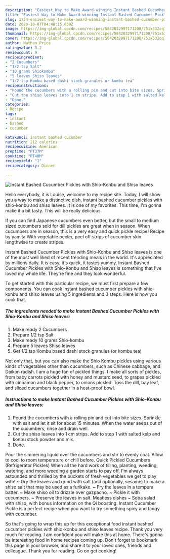 ```yaml
---
description: "Easiest Way to Make Award-winning Instant Bashed Cucumber Pickles with Shio-Konbu and Shiso leaves"
title: "Easiest Way to Make Award-winning Instant Bashed Cucumber Pickles with Shio-Konbu and Shiso leaves"
slug: 1754-easiest-way-to-make-award-winning-instant-bashed-cucumber-pickles-with-shio-konbu-and-shiso-leaves
date: 2020-10-07T04:48:15.039Z
image: https://img-global.cpcdn.com/recipes/5842032997171200/751x532cq70/instant-bashed-cucumber-pickles-with-shio-konbu-and-shiso-leaves-recipe-main-photo.jpg
thumbnail: https://img-global.cpcdn.com/recipes/5842032997171200/751x532cq70/instant-bashed-cucumber-pickles-with-shio-konbu-and-shiso-leaves-recipe-main-photo.jpg
cover: https://img-global.cpcdn.com/recipes/5842032997171200/751x532cq70/instant-bashed-cucumber-pickles-with-shio-konbu-and-shiso-leaves-recipe-main-photo.jpg
author: Nathan Price
ratingvalue: 3.2
reviewcount: 9
recipeingredient:
- "2 Cucumbers"
- "1/2 tsp Salt"
- "10 grams Shiokombu"
- "5 leaves Shiso leaves"
- "1/2 tsp Kombu based dashi stock granules or kombu tea"
recipeinstructions:
- "Pound the cucumbers with a rolling pin and cut into bite sizes. Sprinkle with salt and let it sit for about 15 minutes. When the water seeps out of the cucumbers, rinse and drain well."
- "Cut the shiso leaves into 1 cm strips. Add to step 1 with salted kelp and konbu stock powder and mix."
- "Done."
categories:
- Recipe
tags:
- instant
- bashed
- cucumber

katakunci: instant bashed cucumber 
nutrition: 212 calories
recipecuisine: American
preptime: "PT37M"
cooktime: "PT40M"
recipeyield: "1"
recipecategory: Dinner

---
```



![Instant Bashed Cucumber Pickles with Shio-Konbu and Shiso leaves](https://img-global.cpcdn.com/recipes/5842032997171200/751x532cq70/instant-bashed-cucumber-pickles-with-shio-konbu-and-shiso-leaves-recipe-main-photo.jpg)

Hello everybody, it is Louise, welcome to my recipe site. Today, I will show you a way to make a distinctive dish, instant bashed cucumber pickles with shio-konbu and shiso leaves. It is one of my favorites. This time, I'm gonna make it a bit tasty. This will be really delicious.

If you can find Japanese cucumbers even better, but the small to medium sized cucumbers sold for dill pickles are great when in season. When cucumbers are in season, this is a very easy and quick pickle recipe! Recipe by yamita With vegetable peeler, peel off strips of cucumber skin lengthwise to create stripes.

Instant Bashed Cucumber Pickles with Shio-Konbu and Shiso leaves is one of the most well liked of recent trending meals in the world. It's appreciated by millions daily. It is easy, it's quick, it tastes yummy. Instant Bashed Cucumber Pickles with Shio-Konbu and Shiso leaves is something that I've loved my whole life. They're fine and they look wonderful.


To get started with this particular recipe, we must first prepare a few components. You can cook instant bashed cucumber pickles with shio-konbu and shiso leaves using 5 ingredients and 3 steps. Here is how you cook that.

<!--inarticleads1-->

##### The ingredients needed to make Instant Bashed Cucumber Pickles with Shio-Konbu and Shiso leaves:

1. Make ready 2 Cucumbers
1. Prepare 1/2 tsp Salt
1. Make ready 10 grams Shio-kombu
1. Prepare 5 leaves Shiso leaves
1. Get 1/2 tsp Kombu based dashi stock granules (or kombu tea)


Not only that, but you can also make the Shio Kombu pickles using various kinds of vegetables other than cucumbers, such as Chinese cabbage, and Daikon radish. I am a huge fan of pickled things. I make all sorts of pickles, from baby carrots pickled with honey and mustard seed, to grapes pickled with cinnamon and black pepper, to onions pickled. Toss the dill, bay leaf, and sliced cucumbers together in a heat-proof bowl. 

<!--inarticleads2-->

##### Instructions to make Instant Bashed Cucumber Pickles with Shio-Konbu and Shiso leaves:

1. Pound the cucumbers with a rolling pin and cut into bite sizes. Sprinkle with salt and let it sit for about 15 minutes. When the water seeps out of the cucumbers, rinse and drain well.
1. Cut the shiso leaves into 1 cm strips. Add to step 1 with salted kelp and konbu stock powder and mix.
1. Done.


Pour the simmering liquid over the cucumbers and stir to evenly coat. Allow to cool to room temperature or chill before. Quick Pickled Cucumbers (Refrigerator Pickles) When all the hard work of tilling, planting, weeding, watering, and more weeding a garden starts to pay off, I&#39;m always astounded and thrilled by the buckets of fresh vegetables we get to play with! ~ Dry the leaves and grind with salt (and optionally, sesame) to make a shiso salt that may be used as a furikake. ~ Fry the leaves in a tempura batter. ~ Make shiso oil to drizzle over gazpacho. ~ Pickle it with cucumbers. ~ Preserve the leaves in salt. Meatless dishes ~ Soba salad with shiso, with bonus information on the Qi boosting. Instant Cucumber Pickle is a perfect recipe when you want to try something spicy and tangy with cucumber. 

So that's going to wrap this up for this exceptional food instant bashed cucumber pickles with shio-konbu and shiso leaves recipe. Thank you very much for reading. I am confident you will make this at home. There's gonna be interesting food in home recipes coming up. Don't forget to bookmark this page in your browser, and share it to your loved ones, friends and colleague. Thank you for reading. Go on get cooking!
